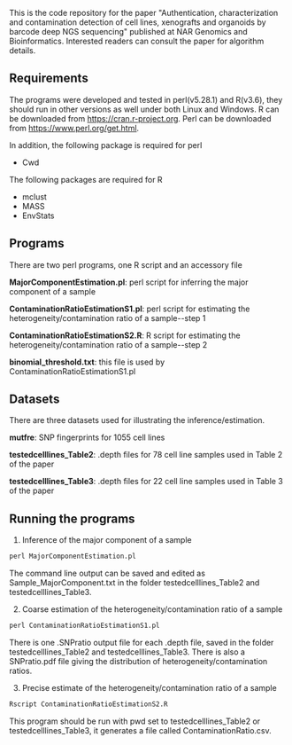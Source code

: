 This is the code repository for the paper "Authentication, characterization and contamination detection of cell lines, xenografts and organoids by barcode deep NGS sequencing" published at NAR Genomics and Bioinformatics. Interested readers can consult the paper for algorithm details. 

## Requirements
The programs were developed and tested in perl(v5.28.1) and R(v3.6), they should run in other versions as well under both Linux and Windows. R can be downloaded from 
<https://cran.r-project.org>. Perl can be downloaded from <https://www.perl.org/get.html>. 

In addition, the following package is required for perl
* Cwd

The following packages are required for R 
* mclust
* MASS
* EnvStats

## Programs
There are two perl programs, one R script and an accessory file

**MajorComponentEstimation.pl**:  perl script for inferring the major component of a sample


**ContaminationRatioEstimationS1.pl**: perl script for estimating the heterogeneity/contamination ratio of a sample--step 1


**ContaminationRatioEstimationS2.R**: R script for estimating the heterogeneity/contamination ratio of a sample--step 2


**binomial_threshold.txt**: this file is used by ContaminationRatioEstimationS1.pl 


## Datasets
There are three datasets used for illustrating the inference/estimation.

**mutfre**:  SNP fingerprints for 1055 cell lines

**testedcelllines_Table2**: .depth files for 78 cell line samples used in Table 2 of the paper

**testedcelllines_Table3**: .depth files for 22 cell line samples used in Table 3 of the paper

## Running the programs
1. Inference of the major component of a sample

```perl 
perl MajorComponentEstimation.pl 
```

The command line output can be saved and edited as Sample_MajorComponent.txt in the folder testedcelllines_Table2 and testedcelllines_Table3.

2. Coarse estimation of the heterogeneity/contamination ratio of a sample

```perl 
perl ContaminationRatioEstimationS1.pl 
```

There is one .SNPratio output file for each .depth file, saved in the folder testedcelllines_Table2 and testedcelllines_Table3. There is also a SNPratio.pdf file giving the distribution of heterogeneity/contamination ratios.

3. Precise estimate of the heterogeneity/contamination ratio of a sample
```R
Rscript ContaminationRatioEstimationS2.R
```

This program should be run with pwd set to testedcelllines_Table2 or testedcelllines_Table3, it generates a file called ContaminationRatio.csv.

